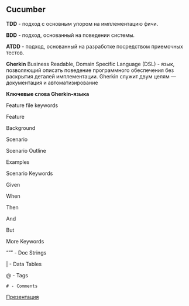 ## Cucumber

**TDD** - подход с основным упором на имплементацию фичи.

**BDD** - подход, основанный на поведении системы.

**ATDD** - подход, основанный на разработке посредством приемочных тестов.

**Gherkin**
Business Readable, Domain Specific Language (DSL) - язык, позволяющий описать поведение программного обеспечения без раскрытия деталей имплементации. Gherkin служит двум целям — документация и автоматизирование

**Ключевые слова Gherkin-языка**

Feature file keywords

Feature

Background

Scenario

Scenario Outline

Examples

Scenario Keywords

Given

When

Then

And

But

More Keywords

“”” - Doc Strings

| - Data Tables

@ - Tags

`# - Comments`

[Презентация](https://docs.google.com/presentation/d/1Mf6uIdjQJRRPtp8azC6oDh3pu2kcPDK4/edit?usp=sharing&ouid=116447005932578256378&rtpof=true&sd=true)

